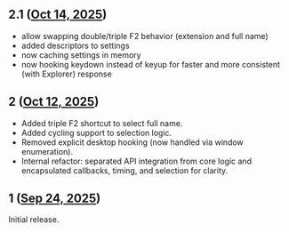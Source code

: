 ## 2.1 ([Oct 14, 2025](https://github.com/ramensoftware/windhawk-mods/blob/9f806706ffd5af8ef7970ba315b4999c42682c35/mods/explorer-double-f2-rename-extension.wh.cpp))

- allow swapping double/triple F2 behavior (extension and full name)
- added descriptors to settings
- now caching settings in memory
- now hooking keydown instead of keyup for faster and more consistent (with Explorer) response

## 2 ([Oct 12, 2025](https://github.com/ramensoftware/windhawk-mods/blob/4f96cfe6b97163c9d9c722d27f25e2cca04666f3/mods/explorer-double-f2-rename-extension.wh.cpp))

* Added triple F2 shortcut to select full name.
* Added cycling support to selection logic.
* Removed explicit desktop hooking (now handled via window enumeration).
* Internal refactor: separated API integration from core logic and encapsulated callbacks, timing, and selection for clarity.

## 1 ([Sep 24, 2025](https://github.com/ramensoftware/windhawk-mods/blob/a4e2bd7298358892902bf017b51a62de9037121b/mods/explorer-double-f2-rename-extension.wh.cpp))

Initial release.
